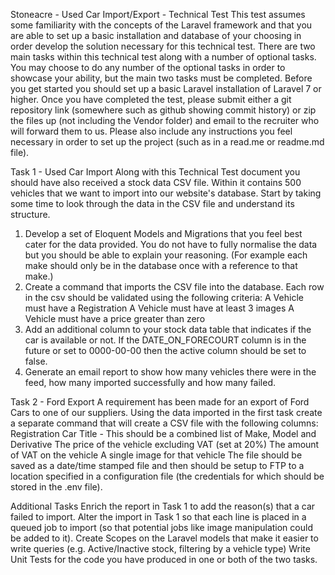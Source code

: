 
Stoneacre - Used Car Import/Export - Technical Test 
This test assumes some familiarity with the concepts of the Laravel framework and that you are able to set up a basic installation and database of your choosing in order develop the solution necessary for this technical test. There are two main tasks within this technical test along with a number of optional tasks. You may choose to do any number of the optional tasks in order to showcase your ability, but the main two tasks must be completed. 
Before you get started you should set up a basic Laravel installation of Laravel 7 or higher. Once you have completed the test, please submit either a git repository link (somewhere such as github showing commit history) or zip the files up (not including the Vendor folder) and email to the recruiter who will forward them to us. 
Please also include any instructions you feel necessary in order to set up the project (such as in a read.me or readme.md file). 

Task 1 - Used Car Import Along with this Technical Test document you should have also received a stock data CSV file. Within it contains 500 vehicles that we want to import into our website's database. Start by taking some time to look through the data in the CSV file and understand its structure. 
1) Develop a set of Eloquent Models and Migrations that you feel best cater for the data provided. You do not have to fully normalise the data but you should be able to explain your reasoning. (For example each make should only be in the database once with a reference to that make.) 
2) Create a command that imports the CSV file into the database. Each row in the csv should be validated using the following criteria: 
	A Vehicle must have a Registration 
	A Vehicle must have at least 3 images 
	A Vehicle must have a price greater than zero 
3) Add an additional column to your stock data table that indicates if the car is available or not. If the DATE_ON_FORECOURT column is in the future or set to 0000-00-00 then the active column should be set to false. 
4) Generate an email report to show how many vehicles there were in the feed, how many imported successfully and how many failed. 

Task 2 - Ford Export A requirement has been made for an export of Ford Cars to one of our suppliers. Using the data imported in the first task create a separate command that will create a CSV file with the following columns: 
Registration Car Title - This should be a combined list of Make, Model and Derivative 
The price of the vehicle excluding VAT (set at 20%) 
The amount of VAT on the vehicle 
A single image for that vehicle The file should be saved as a date/time stamped file and then 
should be setup to FTP to a location specified in a configuration file (the credentials for which should be stored in the .env file).  

Additional Tasks 
	Enrich the report in Task 1 to add the reason(s) that a car failed to import. 
	Alter the import in Task 1 so that each line is placed in a queued job to import (so that potential jobs like image manipulation could be added to it). 
	Create Scopes on the Laravel models that make it easier to write queries (e.g. Active/Inactive stock, filtering by a vehicle type) 
	Write Unit Tests for the code you have produced in one or both of the two tasks.
